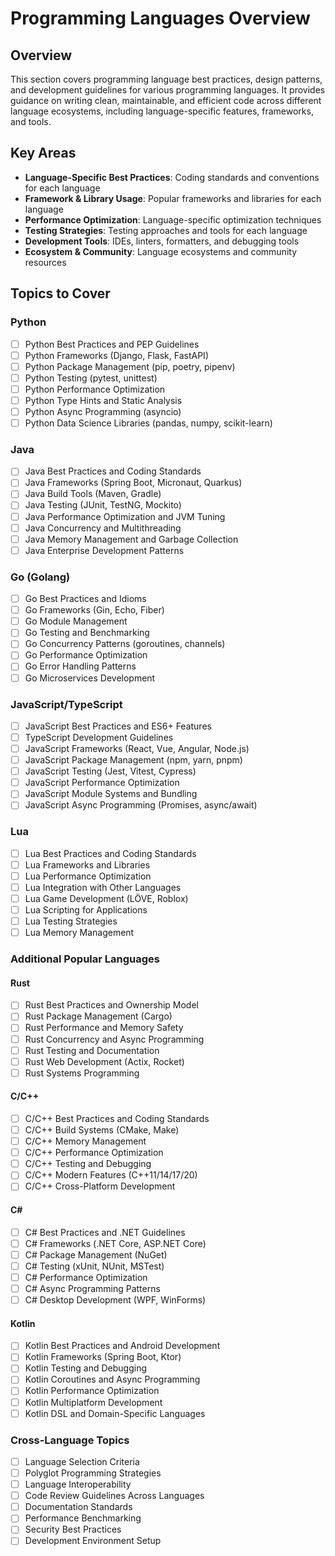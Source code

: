 # Programming Languages Overview

## Overview
This section covers programming language best practices, design patterns, and development guidelines for various programming languages. It provides guidance on writing clean, maintainable, and efficient code across different language ecosystems, including language-specific features, frameworks, and tools.

## Key Areas
- **Language-Specific Best Practices**: Coding standards and conventions for each language
- **Framework & Library Usage**: Popular frameworks and libraries for each language
- **Performance Optimization**: Language-specific optimization techniques
- **Testing Strategies**: Testing approaches and tools for each language
- **Development Tools**: IDEs, linters, formatters, and debugging tools
- **Ecosystem & Community**: Language ecosystems and community resources

## Topics to Cover

### Python
- [ ] Python Best Practices and PEP Guidelines
- [ ] Python Frameworks (Django, Flask, FastAPI)
- [ ] Python Package Management (pip, poetry, pipenv)
- [ ] Python Testing (pytest, unittest)
- [ ] Python Performance Optimization
- [ ] Python Type Hints and Static Analysis
- [ ] Python Async Programming (asyncio)
- [ ] Python Data Science Libraries (pandas, numpy, scikit-learn)

### Java
- [ ] Java Best Practices and Coding Standards
- [ ] Java Frameworks (Spring Boot, Micronaut, Quarkus)
- [ ] Java Build Tools (Maven, Gradle)
- [ ] Java Testing (JUnit, TestNG, Mockito)
- [ ] Java Performance Optimization and JVM Tuning
- [ ] Java Concurrency and Multithreading
- [ ] Java Memory Management and Garbage Collection
- [ ] Java Enterprise Development Patterns

### Go (Golang)
- [ ] Go Best Practices and Idioms
- [ ] Go Frameworks (Gin, Echo, Fiber)
- [ ] Go Module Management
- [ ] Go Testing and Benchmarking
- [ ] Go Concurrency Patterns (goroutines, channels)
- [ ] Go Performance Optimization
- [ ] Go Error Handling Patterns
- [ ] Go Microservices Development

### JavaScript/TypeScript
- [ ] JavaScript Best Practices and ES6+ Features
- [ ] TypeScript Development Guidelines
- [ ] JavaScript Frameworks (React, Vue, Angular, Node.js)
- [ ] JavaScript Package Management (npm, yarn, pnpm)
- [ ] JavaScript Testing (Jest, Vitest, Cypress)
- [ ] JavaScript Performance Optimization
- [ ] JavaScript Module Systems and Bundling
- [ ] JavaScript Async Programming (Promises, async/await)

### Lua
- [ ] Lua Best Practices and Coding Standards
- [ ] Lua Frameworks and Libraries
- [ ] Lua Performance Optimization
- [ ] Lua Integration with Other Languages
- [ ] Lua Game Development (LÖVE, Roblox)
- [ ] Lua Scripting for Applications
- [ ] Lua Testing Strategies
- [ ] Lua Memory Management

### Additional Popular Languages

#### Rust
- [ ] Rust Best Practices and Ownership Model
- [ ] Rust Package Management (Cargo)
- [ ] Rust Performance and Memory Safety
- [ ] Rust Concurrency and Async Programming
- [ ] Rust Testing and Documentation
- [ ] Rust Web Development (Actix, Rocket)
- [ ] Rust Systems Programming

#### C/C++
- [ ] C/C++ Best Practices and Coding Standards
- [ ] C/C++ Build Systems (CMake, Make)
- [ ] C/C++ Memory Management
- [ ] C/C++ Performance Optimization
- [ ] C/C++ Testing and Debugging
- [ ] C/C++ Modern Features (C++11/14/17/20)
- [ ] C/C++ Cross-Platform Development

#### C#
- [ ] C# Best Practices and .NET Guidelines
- [ ] C# Frameworks (.NET Core, ASP.NET Core)
- [ ] C# Package Management (NuGet)
- [ ] C# Testing (xUnit, NUnit, MSTest)
- [ ] C# Performance Optimization
- [ ] C# Async Programming Patterns
- [ ] C# Desktop Development (WPF, WinForms)

#### Kotlin
- [ ] Kotlin Best Practices and Android Development
- [ ] Kotlin Frameworks (Spring Boot, Ktor)
- [ ] Kotlin Testing and Debugging
- [ ] Kotlin Coroutines and Async Programming
- [ ] Kotlin Performance Optimization
- [ ] Kotlin Multiplatform Development
- [ ] Kotlin DSL and Domain-Specific Languages

### Cross-Language Topics
- [ ] Language Selection Criteria
- [ ] Polyglot Programming Strategies
- [ ] Language Interoperability
- [ ] Code Review Guidelines Across Languages
- [ ] Documentation Standards
- [ ] Performance Benchmarking
- [ ] Security Best Practices
- [ ] Development Environment Setup 